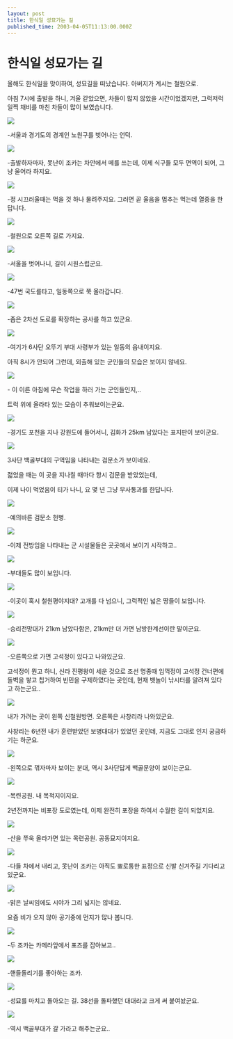 ```yaml
---
layout: post
title: 한식일 성묘가는 길
published_time: 2003-04-05T11:13:00.000Z
---
```


# 한식일 성묘가는 길


올해도 한식일을 맞이하여, 성묘길을 떠났습니다. 아버지가 계시는 철원으로.

아침 7시에 출발을 하니, 겨울 같았으면, 차들이 많지 않았을 시간이었겠지만, 그럭저럭 일찍 채비를 마친 차들이 많이 보였습니다.

![](../pds/200902/04/80/a0109780_498979636cd67.jpg)

-서울과 경기도의 경계인 노원구를 벗어나는 언덕.

![](../pds/200902/04/80/a0109780_49897963803c1.jpg)

-출발하자마자, 못난이 조카는 차안에서 떼를 쓰는데, 이제 식구들 모두 면역이 되어, 그냥 울어라 하지요.

![](../pds/200902/04/80/a0109780_49897963970a0.jpg)

-정 시끄러울때는 먹을 것 하나 물려주지요. 그러면 곧 울음을 멈추는 먹는데 열중을 한답니다.

![](../pds/200902/04/80/a0109780_49897963a80f6.jpg)

-철원으로 오른쪽 길로 가지요.

![](../pds/200902/04/80/a0109780_49897963b4be8.jpg)

-서울을 벗어나니, 길이 시원스럽군요.

![](../pds/200902/04/80/a0109780_49897963c02fc.jpg)

-47번 국도를타고, 일동쪽으로 쭉 올라갑니다.

![](../pds/200902/04/80/a0109780_49897963d3c8a.jpg)

-좁은 2차선 도로를 확장하는 공사를 하고 있군요.

![](../pds/200902/04/80/a0109780_49897963e0bb2.jpg)

-여기가 6사단 오뚜기 부대 사령부가 있는 일동의 읍내이지요.

아직 8시가 안되어 그런데, 외출해 있는 군인들의 모습은 보이지 않네요.

![](../pds/200902/04/80/a0109780_4989796402b61.jpg)

\- 이 이른 아침에 무슨 작업을 하러 가는 군인들인지,..

트럭 위에 올라타 있는 모습이 추워보이는군요.

![](../pds/200902/04/80/a0109780_4989796415127.jpg)

-경기도 포천을 지나 강원도에 들어서니, 김화가 25km 남았다는 표지판이 보이군요.

![](../pds/200902/04/80/a0109780_498979641ffbb.jpg)

3사단 백골부대의 구역임을 나타내는 검문소가 보이네요.

젋었을 때는 이 곳을 지나칠 때마다 항시 검문을 받았었는데,

이제 나이 먹었음이 티가 나니, 요 몇 년 그냥 무사통과를 한답니다.

![](../pds/200902/04/80/a0109780_4989796432d80.jpg)

-예의바른 검문소 헌병.

![](../pds/200902/04/80/a0109780_49897964417b1.jpg)

-이제 전방임을 나타내는 군 시설물들은 곳곳에서 보이기 시작하고..

![](../pds/200902/04/80/a0109780_49897964555f5.jpg)

-부대들도 많이 보입니다.

![](../pds/200902/04/80/a0109780_49897964618cf.jpg)

-이곳이 혹시 철원평야지대? 고개를 다 넘으니, 그럭적인 넓은 땅들이 보입니다.

![](../pds/200902/04/80/a0109780_4989796474a43.jpg)

-승리전망대가 21km 남았다함은, 21km만 더 가면 남방한계선이란 말이군요.

![](../pds/200902/04/80/a0109780_4989796483533.jpg)

-오른쪽으로 가면 고석정이 있다고 나와있군요.

고석정이 뭔고 하니, 신라 진평왕이 세운 것으로 조선 명종때 임꺽정이 고석정 건너편에 돌벽을 쌓고 칩거하여 빈민을 구제하였다는 곳인데, 현재 뱃놀이 낚시터를 알려져 있다고 하는군요..

![](../pds/200902/04/80/a0109780_4989796498b05.jpg)

내가 가려는 곳이 왼쪽 신철원방면. 오른쪽은 사창리라 나와있군요.

사창리는 6년전 내가 훈련받았던 보병대대가 있었던 곳인데, 지금도 그대로 인지 궁금하기는 하군요.

![](../pds/200902/04/80/a0109780_49897964afa39.jpg)

-왼쪽으로 꺾자마자 보이는 분대, 역시 3사단답게 백골문양이 보이는군요.

![](../pds/200902/04/80/a0109780_49897964c740d.jpg)

-목련공원. 내 목적지이지요.

2년전까지는 비포장 도로였는데, 이제 완전히 포장을 하여서 수월한 길이 되었지요.

![](../pds/200902/04/80/a0109780_49897964d5a9f.jpg)

-산을 쭈욱 올라가면 있는 목련공원. 공동묘지이지요.

![](../pds/200902/04/80/a0109780_49897964e4550.jpg)

-다들 차에서 내리고, 못난이 조카는 아직도 뾰로퉁한 표정으로 신발 신겨주길 기다리고 있군요.

![](../pds/200902/04/80/a0109780_49897965050e9.jpg)

-맑은 날씨임에도 시야가 그리 넓지는 않네요.

요즘 비가 오지 않아 공기중에 먼지가 많나 봅니다.

![](../pds/200902/04/80/a0109780_498979652f835.jpg)

-두 조카는 카메라앞에서 포즈를 잡아보고..

![](../pds/200902/04/80/a0109780_498979654a178.jpg)

-핸들돌리기를 좋아하는 조카.

![](../pds/200902/04/80/a0109780_4989796560a72.jpg)

-성묘를 마치고 돌아오는 길. 38선을 돌파했던 대대라고 크게 써 붙여놨군요.

![](../pds/200902/04/80/a0109780_4989796575fac.jpg)

-역시 백골부대가 갈 가라고 해주는군요..

